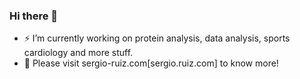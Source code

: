 ### Hi there 👋

- ⚡ I’m currently working on protein analysis, data analysis, sports cardiology and more stuff.
- 💬 Please visit sergio-ruiz.com[sergio.ruiz.com] to know more!

<!--
**sruizcarmona/sruizcarmona** is a ✨ _special_ ✨ repository because its `README.md` (this file) appears on your GitHub profile.

Here are some ideas to get you started:

- 🔭 I’m currently working on ...
- 🌱 I’m currently learning ...
- 👯 I’m looking to collaborate on ...
- 🤔 I’m looking for help with ...
- 💬 Ask me about ...
- 📫 How to reach me: ...
- 😄 Pronouns: ...
- ⚡ Fun fact: ...
-->

